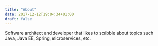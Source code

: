 ```yaml
---
title: "About"
date: 2017-12-12T19:04:34+01:00
draft: false
---
```


Software architect and developer that likes to scribble about topics such Java, Java EE, Spring, microservices, etc.